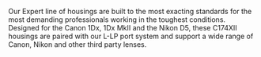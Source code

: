 Our Expert line of housings are built to the most exacting standards for the most demanding professionals working in the toughest conditions. Designed for the Canon 1Dx, 1Dx MkII and the Nikon D5, these C174XII housings are paired with our L-LP port system and support a wide range of Canon, Nikon and other third party lenses.
